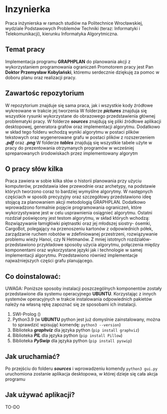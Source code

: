# Inzynierka
Praca inżynierska w ramach studiów na Politechnice Wrocławskiej, wydziale Podstawowych Problemów Techniki (teraz: Informatyki i Telekomunikacji), kierunku Informatyka Algorytmiczna.

## Temat pracy
Implementacja programu **GRAPHPLAN** do
planowania akcji z wykorzystaniem
programowania ograniczeń
Promotorem pracy jest Pan **Doktor Przemysław Kobylański**, któremu serdecznie dziękuję za pomoc 
w doboru planu oraz realizacji pracy.

## Zawartośc repozytorium 

W repozytorium znajduje się sama praca, jak i wszystkie kody źródłowe wykreowane w trakcie jej tworzenia
W folderze ***pictures*** znajduja się wszystkie rysunki wykorzystane do obrazowego przedstawienia głównej problematyki pracy.
W folderze ***sources*** znajdują się pliki źródłowe aplikacji desktopowej, generatora grafów oraz implementacji algorytmu. Dodatkowo w skład tego folderu 
wchodzą wyniki algorytmu w postaci plików tekstowych oraz wygenerowane grafu w postaci plików z rozszerzeniem ***.pdf*** oraz ***.png***
W folderze ***tables*** znajdują się wszystkie tabele użyte w pracy do prezentowania otrzymanych programów w wcześniej spreparowanych środowiskach przez 
implementowany algorytm

## O pracy słów kilka
Praca zawiera w sobie kilka słów o historii planowania przy użyciu komputerów, przedstawia idee przewodnie oraz archetypy, na podstawie których tworzono coraz to bardziej wymyślne algorytmy. W następnych częściach w sposób precyzyjny oraz szczegółowy przedstawiono ideę stojącą za planowaniem akcji metodologią GRAPHPLAN. Dodatkowo wprowadzono formalnie pojęcie programowania ograniczeń, które wykorzystywane jest w celu usprawnienia osiągnieć algorytmu. Ostatni rozdział poświęcony jest testom algorytmu, w skład których wchodzą: Rozwiązywanie łamigłówki piętnastki oraz jej młodszej siostry- ósemki, CargoBot, polegający na przenoszeniu kartonów z odpowiednich półek, zarządzanie ruchem robotów w zdefiniowanej przestrzeni, rozwiązywanie problemu wieży Hanoi, czy N Hetmanów.
Z mniej istotnych rozdziałów- przedstawiono przykładowe sposoby użycia algorytmu, połączenia między komponentami oraz wykorzystane języki jak i technologie w samej implementacji algorytmu. Przedstawiono również implementacje najważniejszych części grafu planującego.

## Co doinstalować:
UWAGA: Poniższe sposoby instalacji poszczególnych komponentów zostały przedstawione dla systemu operacyjnego **UBUNTU**. Korzystając z innych
systemów operacyjnych w trakcie instalowania odpowiednich pakietów należy na własną rękę zapoznać się ze sposobami ich instalacji.
1. SWI-Prolog ()
2. Python3.9 (w **UBUNTU** python jest już domyslnie zainstalowany, można to sprawdzić wpisująć komendę: `python3 --version`)
3. Biblioteka ***graphviz*** dla języka python (`pip install graphviz`)
4. Biblioteka ***PIL*** dla języka python (`pip install Pillow`)
5. Biblioteka ***PySwip*** dla języka python (`pip install pyswip`)

## Jak uruchamiać?

Po przejściu do folderu ***sources*** i wprowadzeniu komendy `python3 gui.py` uruchomiona zostanie aplikacja desktopowa, w której dzieje się cała akcja programu

## Jak używać aplikacji? 
TO-DO

